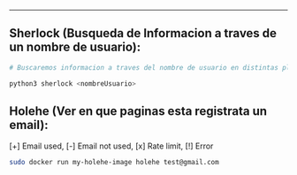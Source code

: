 
---



## Sherlock (Busqueda de Informacion a traves de un nombre de usuario):

```bash
# Buscaremos informacion a traves del nombre de usuario en distintas plataformas

python3 sherlock <nombreUsuario>
```

## Holehe (Ver en que paginas esta registrata un email):
[+] Email used, [-] Email not used, [x] Rate limit, [!] Error

```bash
sudo docker run my-holehe-image holehe test@gmail.com
```



